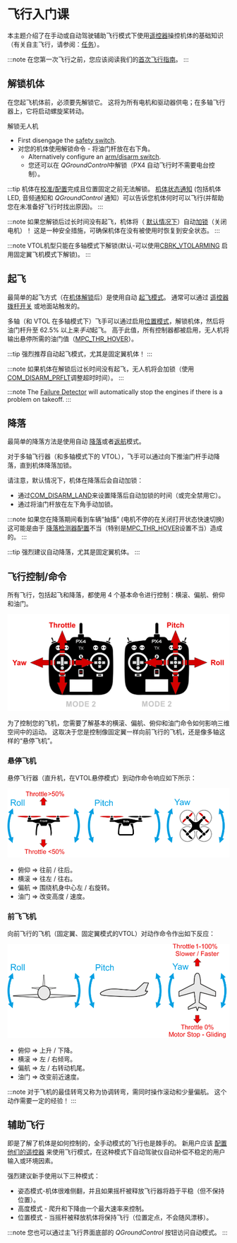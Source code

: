 # 飞行入门课

本主题介绍了在手动或自动驾驶辅助飞行模式下使用[遥控器](../getting_started/rc_transmitter_receiver.md)操控机体的基础知识（有关自主飞行，请参阅：[任务](../flying/missions.md)）。

:::note
在您第一次飞行之前，您应该阅读我们的[首次飞行指南](../flying/first_flight_guidelines.md)。
:::

<span id="arm"></span>

## 解锁机体

在您起飞机体前，必须要先解锁它。 这将为所有电机和驱动器供电；在多轴飞行器上，它将启动螺旋桨转动。

解锁无人机

- First disengage the [safety switch](../getting_started/px4_basic_concepts.md#safety-switch).
- 对您的机体使用解锁命令 - 将油门杆放在右下角。 
  - Alternatively configure an [arm/disarm switch](../config/safety.md#arming-switch).
  - 您还可以在 *QGroundControl*中解锁（PX4 自动飞行时不需要电台控制）。

:::tip
机体在[校准/配置](../config/README.md)完成且位置固定之前无法解锁。 [机体状态通知](../getting_started/vehicle_status.md) (包括机体LED, 音频通知和 *QGroundControl* 通知）可以告诉您机体何时可以飞行(并帮助您在未准备好飞行时找出原因)。
:::

:::note
如果您解锁后过长时间没有起飞，机体将（ [默认情况下](../advanced_config/parameter_reference.md#COM_DISARM_PRFLT)）自动[加锁](../advanced_config/prearm_arm_disarm.md#auto-disarming)（关闭电机）！ 这是一种安全措施，可确保机体在没有被使用时恢复到安全状态。
:::

:::note VTOL机型只能在多轴模式下解锁(默认-可以使用[CBRK_VTOLARMING](../advanced_config/parameter_reference.md#CBRK_VTOLARMING) 启用固定翼飞机模式下解锁)。
:::

<span id="takeoff-and-landing"></span>

## 起飞

最简单的起飞方式（在[机体解锁](#arm)后）是使用自动 [起飞模式](../flight_modes/takeoff.md)。 通常可以通过 [遥控器拨杆开关](../config/flight_mode.md) 或地面站触发的。

多轴（和 VTOL 在多轴模式下）飞手可以通过启用[位置模式](../flight_modes/README.md#position_mc)，解锁机体，然后将油门杆升至 62.5% 以上来*手动*起飞。 高于此值，所有控制器都被启用，无人机将输出悬停所需的油门值（[MPC_THR_HOVER](../advanced_config/parameter_reference.md#MPC_THR_HOVER)）。

:::tip
强烈推荐自动起飞模式，尤其是固定翼机体！
:::

:::note
如果机体在解锁后过长时间没有起飞，无人机将会加锁（使用[COM_DISARM_PRFLT](../advanced_config/parameter_reference.md#COM_DISARM_PRFLT)调整超时时间）。
:::

:::note
The [Failure Detector](../config/safety.md#failure-detector) will automatically stop the engines if there is a problem on takeoff.
:::

## 降落

最简单的降落方法是使用自动 [降落](../flight_modes/land.md)或者[返航](../flight_modes/return.md)模式。

对于多轴飞行器（和多轴模式下的 VTOL），飞手可以通过向下推油门杆手动降落，直到机体降落加锁。

请注意，默认情况下，机体在降落后会自动加锁：

- 通过[COM_DISARM_LAND](../advanced_config/parameter_reference.md#COM_DISARM_LAND)来设置降落后自动加锁的时间（或完全禁用它）。
- 通过将油门杆放在左下角手动加锁。

:::note
如果您在降落期间看到车辆“抽搐” (电机不停的在关闭打开状态快速切换) 这可能是由于 [降落检测器配置](../advanced_config/land_detector.md)不当（特别是[MPC_THR_HOVER](../advanced_config/parameter_reference.md#MPC_THR_HOVER)设置不当）造成的。
:::

:::tip
强烈建议自动降落，尤其是固定翼机体。
:::

## 飞行控制/命令

所有飞行，包括起飞和降落，都使用 4 个基本命令进行控制：横滚、偏航、俯仰和油门。

![遥控器基础命令](../../assets/flying/rc_basic_commands.png)

为了控制您的飞机，您需要了解基本的横滚、偏航、俯仰和油门命令如何影响三维空间中的运动。 这取决于您是控制像固定翼一样向前飞行的飞机，还是像多轴这样的“悬停飞机”。

### 悬停飞机

悬停飞行器（直升机，在VTOL悬停模式）到动作命令响应如下所示：

![多旋翼基本动作](../../assets/flying/basic_movements_multicopter.png)

- 俯仰 => 往前 / 往后。
- 横滚 => 往左 / 往右。
- 偏航 => 围绕机身中心左 / 右旋转。
- 油门 => 改变高度 / 速度。

### 前飞飞机

向前飞行的飞机（固定翼、固定翼模式的VTOL）对动作命令作出如下反应：

![固定翼基本动作](../../assets/flying/basic_movements_forward.png)

- 俯仰 => 上升 / 下降。
- 横滚 => 左 / 右倾弯。
- 偏航 => 左 / 右转动机尾。
- 油门 => 改变前近速度。

:::note
对于飞机的最佳转弯又称为协调转弯，需同时操作滚动和少量偏航。 这个动作需要一定的经验！
:::

## 辅助飞行

即是了解了机体是如何控制的，全手动模式的飞行也是棘手的。 新用户应该 [配置他们的遥控器](../config/flight_mode.md) 来使用飞行模式，在这种模式下自动驾驶仪自动补偿不稳定的用户输入或环境因素。

强烈建议新手使用以下三种模式：

- 姿态模式-机体很难侧翻，并且如果摇杆被释放飞行器将趋于平稳（但不保持位置）。
- 高度模式 - 爬升和下降由一个最大速率来控制。
- 位置模式 - 当摇杆被释放机体将保持飞行（位置定点，不会随风漂移）。

:::note
您也可以通过主飞行界面底部的 *QGroundControl* 按钮访问自动模式。
:::